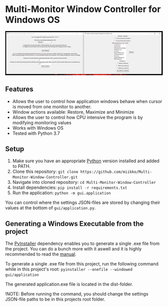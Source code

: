 # Multi-Monitor Window Controller for Windows OS

![Picture displaying the GUI](pictures/gui_picture.PNG?raw=true "Picture displaying the GUI")

## Features

* Allows the user to control how application windows behave when cursor is moved from one monitor to another.
* Window actions available: Restore, Maximize and Minimize
* Allows the user to control how CPU intensive the program is by modifying monitoring values
* Works with Windows OS
* Tested with Python 3.7

## Setup

1. Make sure you have an appropriate [Python](https://www.python.org/downloads/windows/) version installed and added to PATH.
1. Clone this repository: `git clone https://github.com/miikko/Multi-Monitor-Window-Controller.git`
1. Navigate into cloned repository: `cd Multi-Monitor-Window-Controller`
1. Install dependencies: `pip install -r requirements.txt`
1. Run the application: `python -m gui.application`

You can control where the settings JSON-files are stored by changing their values at the bottom of `gui/application.py`.

## Generating a Windows Executable from the project

The [PyInstaller](https://www.pyinstaller.org/) dependency enables you to generate a single .exe file from the project. You can do a bunch more with it aswell and it is highly recommended to read the [manual](https://pyinstaller.readthedocs.io/en/stable/).

To generate a single .exe file from this project, run the following command while in this project's root: `pyinstaller --onefile --windowed gui/application`

The generated application.exe file is located in the dist-folder.

!NOTE: Before running the command, you should change the settings JSON-file paths to be in this projects root folder.
